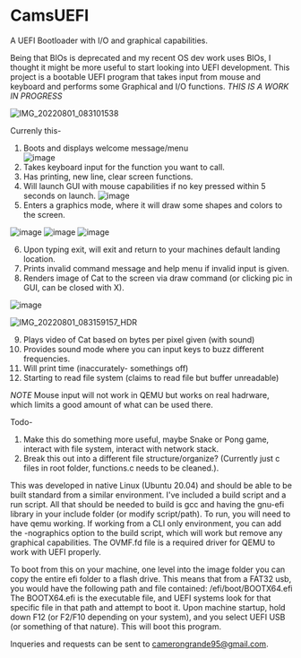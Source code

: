 # CamsUEFI
A UEFI Bootloader with I/O and graphical capabilities.

Being that BIOs is deprecated and my recent OS dev work uses BIOs, I thought it might be more useful to start looking into UEFI development. 
This project is a bootable UEFI program that takes input from mouse and keyboard and performs some Graphical and I/O functions.
*THIS IS A WORK IN PROGRESS*

![IMG_20220801_083101538](https://user-images.githubusercontent.com/81730723/182148829-592622fa-1d9d-4547-9549-f1ffa44aa00f.jpg)

Currenly this-
1. Boots and displays welcome message/menu  
![image](https://user-images.githubusercontent.com/81730723/182147369-7a96e148-f5b0-4215-a226-202d8f467031.png)
2. Takes keyboard input for the function you want to call.
3. Has printing, new line, clear screen functions.
4. Will launch GUI with mouse capabilities if no key pressed within 5 seconds on launch. 
![image](https://user-images.githubusercontent.com/81730723/182147661-7a9ff64f-8711-4675-9d16-7b89c0237e2a.png)
5. Enters a graphics mode, where it will draw some shapes and colors to the screen. 


![image](https://user-images.githubusercontent.com/81730723/182154467-beecf1cd-0be7-43c4-874e-ca59be4d12a8.png)
![image](https://user-images.githubusercontent.com/81730723/182154546-044759f5-b184-4381-965b-4fd308e0961b.png)
![image](https://user-images.githubusercontent.com/81730723/182154598-f8875013-832b-4ab7-a39d-6ca4417ce95e.png)

6. Upon typing exit, will exit and return to your machines default landing location.
7. Prints invalid command message and help menu if invalid input is given.
8. Renders image of Cat to the screen via draw command (or clicking pic in GUI, can be closed with X). 

![image](https://user-images.githubusercontent.com/81730723/182147826-c87ef7c9-a67d-4194-906d-6e9aca9e60a6.png)

![IMG_20220801_083159157_HDR](https://user-images.githubusercontent.com/81730723/182149239-b53092d5-8636-4b9d-a35f-6756a9c7e56a.jpg)

9. Plays video of Cat based on bytes per pixel given (with sound)
10. Provides sound mode where you can input keys to buzz different frequencies.
11. Will print time (inaccurately- somethings off)
12. Starting to read file system (claims to read file but buffer unreadable)

*NOTE* Mouse input will not work in QEMU but works on real hadrware, which limits a good amount of what can be used there.

Todo-
1. Make this do something more useful, maybe Snake or Pong game, interact with file system, interact with network stack.
2. Break this out into a different file structure/organize? (Currently just c files in root folder, functions.c needs to be cleaned.).


This was developed in native Linux (Ubuntu 20.04) and should be able to be built standard from a similar environment.
I've included a build script and a run script. All that should be needed to build is gcc and having the 
gnu-efi library in your include folder (or modify script/path). To run, you will need to have qemu working.
If working from a CLI only environment, you can add the -nographics option to the build script, which will 
work but remove any graphical capabilities. The OVMF.fd file is a required driver for QEMU to work with UEFI properly.

To boot from this on your machine, one level into the image folder you can copy the entire efi folder to a flash drive.
This means that from a FAT32 usb, you would have the following path and file contained: /efi/boot/BOOTX64.efi
The BOOTX64.efi is the executable file, and UEFI systems look for that specific file in that path and attempt to boot it.
Upon machine startup, hold down F12 (or F2/F10 depending on your system), and you select UEFI USB (or something of that nature).
This will boot this program.

Inqueries and requests can be sent to camerongrande95@gmail.com.
